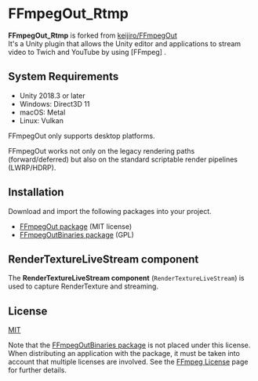 FFmpegOut_Rtmp
=========

**FFmpegOut_Rtmp** is forked from [keijiro/FFmpegOut](https://github.com/keijiro/FFmpegOut)  
It's a Unity plugin that allows the Unity editor and applications to
stream video to Twich and YouTube by using [FFmpeg] .

System Requirements
-------------------

- Unity 2018.3 or later
- Windows: Direct3D 11
- macOS: Metal
- Linux: Vulkan

FFmpegOut only supports desktop platforms.

FFmpegOut works not only on the legacy rendering paths (forward/deferred) but
also on the standard scriptable render pipelines (LWRP/HDRP).

Installation
------------

Download and import the following packages into your project.

- [FFmpegOut package] (MIT license)
- [FFmpegOutBinaries package] (GPL)

[FFmpegOut package]: https://github.com/keijiro/FFmpegOut/releases
[FFmpegOutBinaries package]:
    https://github.com/keijiro/FFmpegOutBinaries/releases

RenderTextureLiveStream component
------------------------

The **RenderTextureLiveStream component** (`RenderTextureLiveStream`) is used to capture RenderTexture and streaming.

License
-------

[MIT](LICENSE.md)

Note that the [FFmpegOutBinaries package] is not placed under this license. 
When distributing an application with the package, it must be taken into
account that multiple licenses are involved. See the [FFmpeg License] page
for further details.

[FFmpeg License]: https://www.ffmpeg.org/legal.html
